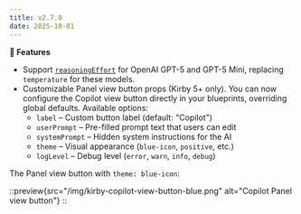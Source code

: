 ```yaml
---
title: v2.7.0
date: 2025-10-01
---
```


**🚀 Features**

- Support [`reasoningEffort`](/docs/copilot/configuration/global#reasoningeffort) for OpenAI GPT-5 and GPT-5 Mini, replacing `temperature` for these models.
- Customizable Panel view button props (Kirby 5+ only). You can now configure the Copilot view button directly in your blueprints, overriding global defaults. Available options:
  - `label` – Custom button label (default: "Copilot")
  - `userPrompt` – Pre-filled prompt text that users can edit
  - `systemPrompt` – Hidden system instructions for the AI
  - `theme` – Visual appearance (`blue-icon`, `positive`, etc.)
  - `logLevel` – Debug level (`error`, `warn`, `info`, `debug`)

The Panel view button with `theme: blue-icon`:

::preview{src="/img/kirby-copilot-view-button-blue.png" alt="Copilot Panel view button"}
::

